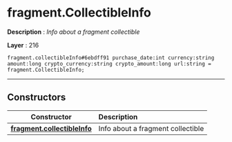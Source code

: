 # fragment.CollectibleInfo

**Description** : *Info about a fragment collectible*

**Layer** : 216

```tl
fragment.collectibleInfo#6ebdff91 purchase_date:int currency:string amount:long crypto_currency:string crypto_amount:long url:string = fragment.CollectibleInfo;
```

---

## Constructors

| Constructor | Description |
| :---: | :--- |
| [**fragment.collectibleInfo**](constructor/fragment.collectibleInfo) | Info about a fragment collectible |